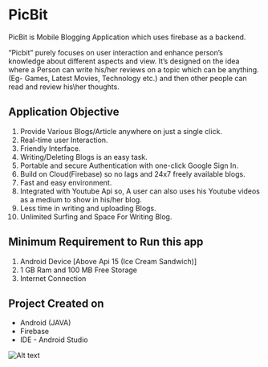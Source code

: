 # PicBit
PicBit is Mobile Blogging Application which uses firebase as a backend.

“Picbit” purely focuses on user interaction and enhance person’s knowledge about different aspects and view. 
It’s designed on the idea where a Person can write his/her reviews on a topic which can be anything. 
(Eg- Games, Latest Movies, Technology etc.) and then other people can read and review his\her thoughts.

## Application Objective

1.	Provide Various Blogs/Article anywhere on just a single click. 
2.	Real-time user Interaction.
3.	Friendly Interface.
4.	Writing/Deleting Blogs is an easy task.
5.	Portable and secure Authentication with one-click Google Sign In.
6.	Build on Cloud(Firebase) so no lags and 24x7 freely available blogs.
7.	Fast and easy environment.
8.	Integrated with Youtube Api so, A user can also uses his Youtube videos as a medium to show in his/her blog.
9.	Less time in writing and uploading Blogs.
10.	Unlimited Surfing and Space For Writing Blog.


## Minimum Requirement to Run this app

1. Android Device [Above Api 15 (Ice Cream Sandwich)]
2. 1 GB Ram and 100 MB Free Storage
3. Internet Connection

## Project Created on

- Android (JAVA)
- Firebase
- IDE - Android Studio

![Alt text](https://github.com/lokeshbadolia/PicBit/path/to/wallremake.png?raw=true "Main Image")
